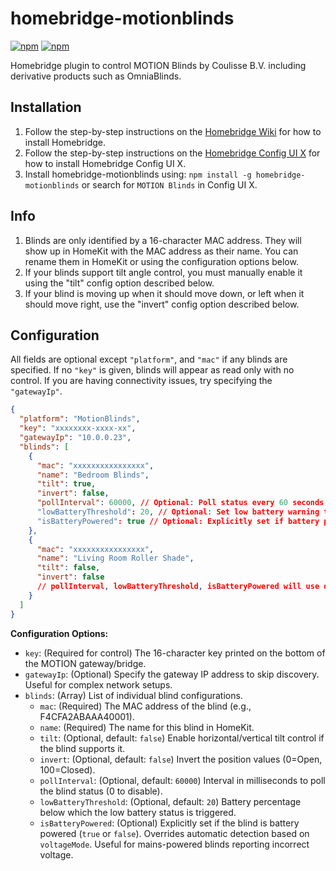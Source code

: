 # homebridge-motionblinds

[![npm](https://badgen.net/npm/v/homebridge-motionblinds)](https://www.npmjs.com/package/homebridge-motionblinds)
[![npm](https://badgen.net/npm/dt/homebridge-motionblinds)](https://www.npmjs.com/package/homebridge-motionblinds)

Homebridge plugin to control MOTION Blinds by Coulisse B.V. including derivative products such as OmniaBlinds.

## Installation
1. Follow the step-by-step instructions on the [Homebridge Wiki](https://github.com/homebridge/homebridge/wiki) for how to install Homebridge.
2. Follow the step-by-step instructions on the [Homebridge Config UI X](https://github.com/oznu/homebridge-config-ui-x/wiki) for how to install Homebridge Config UI X.
3. Install homebridge-motionblinds using: `npm install -g homebridge-motionblinds` or search for `MOTION Blinds` in Config UI X.

## Info
1. Blinds are only identified by a 16-character MAC address. They will show up in HomeKit with the MAC address as their name. You can rename them in HomeKit or using the configuration options below.
2. If your blinds support tilt angle control, you must manually enable it using the "tilt" config option described below.
3. If your blind is moving up when it should move down, or left when it should move right, use the "invert" config option described below.

## Configuration

All fields are optional except `"platform"`, and `"mac"` if any blinds are specified. If no `"key"` is given, blinds will appear as read only with no control. If you are having connectivity issues, try specifying the `"gatewayIp"`.

```json
{
  "platform": "MotionBlinds",
  "key": "xxxxxxxx-xxxx-xx",
  "gatewayIp": "10.0.0.23",
  "blinds": [
    {
      "mac": "xxxxxxxxxxxxxxxx",
      "name": "Bedroom Blinds",
      "tilt": true,
      "invert": false,
      "pollInterval": 60000, // Optional: Poll status every 60 seconds (default)
      "lowBatteryThreshold": 20, // Optional: Set low battery warning threshold (default: 20%)
      "isBatteryPowered": true // Optional: Explicitly set if battery powered (overrides auto-detect)
    },
    {
      "mac": "xxxxxxxxxxxxxxxx",
      "name": "Living Room Roller Shade",
      "tilt": false,
      "invert": false
      // pollInterval, lowBatteryThreshold, isBatteryPowered will use defaults if omitted
    }
  ]
}
```

**Configuration Options:**

*   `key`: (Required for control) The 16-character key printed on the bottom of the MOTION gateway/bridge.
*   `gatewayIp`: (Optional) Specify the gateway IP address to skip discovery. Useful for complex network setups.
*   `blinds`: (Array) List of individual blind configurations.
    *   `mac`: (Required) The MAC address of the blind (e.g., F4CFA2ABAAA40001).
    *   `name`: (Required) The name for this blind in HomeKit.
    *   `tilt`: (Optional, default: `false`) Enable horizontal/vertical tilt control if the blind supports it.
    *   `invert`: (Optional, default: `false`) Invert the position values (0=Open, 100=Closed).
    *   `pollInterval`: (Optional, default: `60000`) Interval in milliseconds to poll the blind status (0 to disable).
    *   `lowBatteryThreshold`: (Optional, default: `20`) Battery percentage below which the low battery status is triggered.
    *   `isBatteryPowered`: (Optional) Explicitly set if the blind is battery powered (`true` or `false`). Overrides automatic detection based on `voltageMode`. Useful for mains-powered blinds reporting incorrect voltage.
